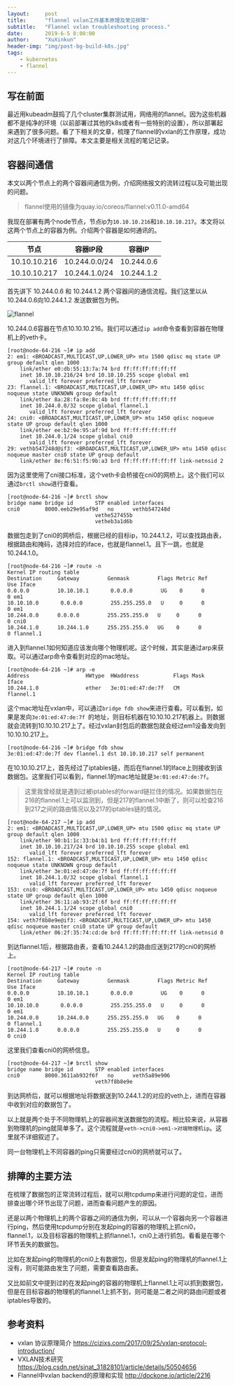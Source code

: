 ```yaml
---
layout:     post
title:      "flannel vxlan工作基本原理及常见排障"
subtitle:   "Flannel vxlan troubleshooting process."
date:       2019-6-5 8:00:00
author:     "XuXinkun"
header-img: "img/post-bg-build-k8s.jpg"
tags:
    - kubernetes
    - flannel
---
```


## 写在前面

最近用kubeadm鼓捣了几个cluster集群测试用，网络用的flannel。因为这些机器都不是纯净的环境（以前部署过其他的k8s或者有一些特别的设置），所以部署起来遇到了很多问题。看了下相关的文章，梳理了flannel的vxlan的工作原理，成功对这几个环境进行了排障。本文主要是相关流程的笔记记录。

## 容器间通信

本文以两个节点上的两个容器间通信为例，介绍网络报文的流转过程以及可能出现的问题。

> flannel使用的镜像为quay.io/coreos/flannel:v0.11.0-amd64

我现在部署有两个node节点，节点ip为`10.10.10.216`和`10.10.10.217`。本文将以这两个节点上的容器为例。介绍两个容器是如何通讯的。

| 节点 | 容器IP段 | 容器IP |
| ---- | -------- | ------ |
| 10.10.10.216 | 10.244.0.0/24 | 10.244.0.6 |
| 10.10.10.217 | 10.244.1.0/24 | 10.244.1.2 |

首先讲下 10.244.0.6 和 10.244.1.2 两个容器间的通信流程。我们这里以从10.244.0.6向10.244.1.2 发送数据包为例。

![flannel](https://xuxinkun.github.io/img/flannel/flannel.png)

10.244.0.6容器在节点10.10.10.216。我们可以通过`ip add`命令查看到容器在物理机上的veth卡。

```
[root@node-64-216 ~]# ip add
2: em1: <BROADCAST,MULTICAST,UP,LOWER_UP> mtu 1500 qdisc mq state UP group default qlen 1000
    link/ether e0:db:55:13:7a:74 brd ff:ff:ff:ff:ff:ff
    inet 10.10.10.216/24 brd 10.10.10.255 scope global em1
       valid_lft forever preferred_lft forever
23: flannel.1: <BROADCAST,MULTICAST,UP,LOWER_UP> mtu 1450 qdisc noqueue state UNKNOWN group default 
    link/ether 8a:28:fa:8e:8c:4b brd ff:ff:ff:ff:ff:ff
    inet 10.244.0.0/32 scope global flannel.1
       valid_lft forever preferred_lft forever
24: cni0: <BROADCAST,MULTICAST,UP,LOWER_UP> mtu 1450 qdisc noqueue state UP group default qlen 1000
    link/ether ee:b2:9e:95:af:9d brd ff:ff:ff:ff:ff:ff
    inet 10.244.0.1/24 scope global cni0
       valid_lft forever preferred_lft forever
29: vethb547248d@if3: <BROADCAST,MULTICAST,UP,LOWER_UP> mtu 1450 qdisc noqueue master cni0 state UP group default 
    link/ether 8e:f6:51:f5:9b:a3 brd ff:ff:ff:ff:ff:ff link-netnsid 2
```

因为这里使用了cni接口标准，这个veth卡会桥接在cni0的网桥上。这个我们可以通过`brctl show`进行查看。

```
[root@node-64-216 ~]# brctl show
bridge name	bridge id		STP enabled	interfaces
cni0		8000.eeb29e95af9d	no		vethb547248d
							vethe527455b
							vetheb3a1d6b
```

数据包走到了cni0的网桥后，根据已经的目标ip，10.244.1.2，可以查找路由表，根据路由和掩码，选择对应的iface，也就是flannel.1。且下一跳，也就是10.244.1.0。

```
[root@node-64-216 ~]# route -n
Kernel IP routing table
Destination     Gateway         Genmask         Flags Metric Ref    Use Iface
0.0.0.0         10.10.10.1       0.0.0.0         UG    0      0        0 em1
10.10.10.0       0.0.0.0         255.255.255.0   U     0      0        0 em1
10.244.0.0      0.0.0.0         255.255.255.0   U     0      0        0 cni0
10.244.1.0      10.244.1.0      255.255.255.0   UG    0      0        0 flannel.1
```

进入到flannel.1如何知道应该发向哪个物理机呢。这个时候，其实是通过arp来获取。可以通过arp命令查看到对应的mac地址。

```
[root@node-64-216 ~]# arp -e
Address                  HWtype  HWaddress           Flags Mask            Iface
10.244.1.0               ether   3e:01:ed:47:de:7f   CM                    flannel.1
```

这个mac地址在vxlan中，可以通过`bridge fdb show`来进行查看。可以看到，如果是发向`3e:01:ed:47:de:7f `的地址，则目标机器在10.10.10.217机器上。则数据就会流转到10.10.10.217上了。经过vxlan封包后的数据包就会经过em1设备发向到10.10.10.217上。

```
[root@node-64-216 ~]# bridge fdb show
3e:01:ed:47:de:7f dev flannel.1 dst 10.10.10.217 self permanent
```

在10.10.10.217上，首先经过了iptables链，而后在flannel.1的Iface上则接收到该数据包。这里我们可以看到，flannel.1的mac地址就是`3e:01:ed:47:de:7f`。

>这里我曾经就是遇到过被iptables的forward链拦住的情况。如果数据包在216的flannel.1上可以监测到，但是217的flannel.1中断了，则可以检查216到217之间的路由情况以及217的iptables链的情况。

```
[root@node-64-217 ~]# ip add
2: em1: <BROADCAST,MULTICAST,UP,LOWER_UP> mtu 1500 qdisc mq state UP group default qlen 1000
    link/ether 90:b1:1c:33:b4:b1 brd ff:ff:ff:ff:ff:ff
    inet 10.10.10.217/24 brd 10.10.10.255 scope global em1
       valid_lft forever preferred_lft forever
152: flannel.1: <BROADCAST,MULTICAST,UP,LOWER_UP> mtu 1450 qdisc noqueue state UNKNOWN group default 
    link/ether 3e:01:ed:47:de:7f brd ff:ff:ff:ff:ff:ff
    inet 10.244.1.0/32 scope global flannel.1
       valid_lft forever preferred_lft forever
153: cni0: <BROADCAST,MULTICAST,UP,LOWER_UP> mtu 1450 qdisc noqueue state UP group default qlen 1000
    link/ether 36:11:ab:93:2f:6f brd ff:ff:ff:ff:ff:ff
    inet 10.244.1.1/24 scope global cni0
       valid_lft forever preferred_lft forever
154: veth7f8b8e9e@if3: <BROADCAST,MULTICAST,UP,LOWER_UP> mtu 1450 qdisc noqueue master cni0 state UP group default 
    link/ether 06:2f:35:74:cd:de brd ff:ff:ff:ff:ff:ff link-netnsid 0
```

到达flannel.1后，根据路由表，查看10.244.1.2的路由应送到217的cni0的网桥上。

```
[root@node-64-217 ~]# route -n
Kernel IP routing table
Destination     Gateway         Genmask         Flags Metric Ref    Use Iface
0.0.0.0         10.10.10.1       0.0.0.0         UG    0      0        0 em1
10.10.10.0       0.0.0.0         255.255.255.0   U     0      0        0 em1
10.244.0.0      10.244.0.0      255.255.255.0   UG    0      0        0 flannel.1
10.244.1.0      0.0.0.0         255.255.255.0   U     0      0        0 cni0
```

这里我们查看cni0的网桥信息。

```
[root@node-64-217 ~]# brctl show 
bridge name	bridge id		STP enabled	interfaces
cni0		8000.3611ab932f6f	no		veth5a89e906
							veth7f8b8e9e
```

到达网桥后，就可以根据地址将数据送到10.244.1.2的对应的veth上，进而在容器中收到对应的数据包了。

以上就是两个处于不同物理机上的容器间发送数据包的流程。相比较来说，从容器到物理机的ping就简单多了。这个流程就是`veth->cni0->em1->对端物理机ip`。这里就不详细叙述了。

同一台物理机上不同容器的ping只需要经过cni0的网桥就可以了。

## 排障的主要方法

在梳理了数据包的正常流转过程后，就可以用tcpdump来进行问题的定位，进而排查出哪个环节出现了问题，进而查看问题产生的原因。

还是以两个物理机上的两个容器之间的通信为例，可以从一个容器向另一个容器进行ping，然后使用tcpdump分别在发起ping的容器的物理机上抓cni0，flannel.1，以及目标容器的物理机上抓flannel.1，cni0上进行抓包。看看是在哪个环节丢失的数据包。

比如在发起ping的物理机的cni0上有数据包，但是发起ping的物理机的flannel.1上没有，则可能路由发生了问题，需要查看路由表。

又比如前文中提到过的在发起ping的容器的物理机上flannel.1上可以抓到数据包，但是在目标容器的物理机的flannel.1上抓不到，则可能是二者之间的路由问题或者iptables导致的。


## 参考资料

- vxlan 协议原理简介 https://cizixs.com/2017/09/25/vxlan-protocol-introduction/
- VXLAN技术研究 https://blog.csdn.net/sinat_31828101/article/details/50504656
- Flannel中vxlan backend的原理和实现 http://dockone.io/article/2216